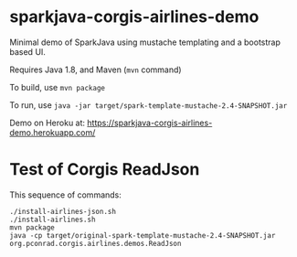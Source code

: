 # sparkjava-corgis-airlines-demo


Minimal demo of SparkJava using mustache templating and a bootstrap based UI.

Requires Java 1.8, and Maven (`mvn` command)

To build, use `mvn package`

To run, use `java -jar target/spark-template-mustache-2.4-SNAPSHOT.jar`

Demo on Heroku at: https://sparkjava-corgis-airlines-demo.herokuapp.com/


# Test of Corgis ReadJson

This sequence of commands:

```
./install-airlines-json.sh
./install-airlines.sh
mvn package
java -cp target/original-spark-template-mustache-2.4-SNAPSHOT.jar org.pconrad.corgis.airlines.demos.ReadJson
```

